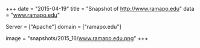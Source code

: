 
+++
date = "2015-04-19"
title = "Snapshot of http://www.ramapo.edu"
data = "www.ramapo.edu"

Server = ["Apache"]
domain = ["ramapo.edu"]

  image = "snapshots/2015_16/www.ramapo.edu.png"
+++
#
